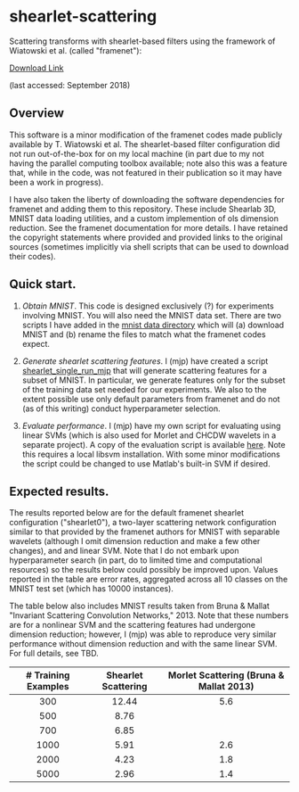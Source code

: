 # shearlet-scattering
Scattering transforms with shearlet-based filters using the framework of Wiatowski et al.  (called "framenet"):

   [Download Link](https://www.nari.ee.ethz.ch/commth/research/downloads/dl_feat_extract.html)

(last accessed: September 2018)

## Overview
This software is a minor modification of the framenet codes made publicly available by T. Wiatowski et al.  The shearlet-based filter configuration did not run out-of-the-box for on my local machine (in part due to my not having the parallel computing toolbox available; note also this was a feature that, while in the code, was not featured in their publication so it may have been a work in progress).  

I have also taken the liberty of downloading the software dependencies for framenet and adding them to this repository.  These include Shearlab 3D, MNIST data loading utilities, and a custom implemention of ols dimension reduction.  See the framenet documentation for more details.  I have retained the copyright statements where provided and provided links to the original sources (sometimes implicitly via shell scripts that can be used to download their codes).

## Quick start.

1.  *Obtain MNIST*.  This code is designed exclusively (?) for experiments involving MNIST. You will also need the MNIST data set.  There are two scripts I have added in  the [mnist data directory](./src/framenet/MNIST_dataset) which will (a) download MNIST and (b) rename the files to match what the framenet codes expect.  

2.  *Generate shearlet scattering features*.  I (mjp) have created a script [shearlet_single_run_mjp](./src/framenet/shearlet_single_run_mjp.m) that will generate scattering features for a subset of MNIST.  In particular, we generate features only for the subset of the training data set needed for our experiments.  We also to the extent possible use only default parameters from framenet and do not (as of this writing) conduct hyperparameter selection.

3.  *Evaluate performance*.  I (mjp) have my own script for evaluating using linear SVMs (which is also used for Morlet and CHCDW wavelets in a separate project).  A copy of the evaluation script is available [here](./src/evaluation/classify_main.m).  Note this requires a local libsvm installation.  With some minor modifications the script could be changed to use Matlab's built-in SVM if desired.

## Expected results.

The results reported below are for the default framenet shearlet configuration ("shearlet0"), a two-layer scattering network configuration similar to that provided by the framenet authors for MNIST with separable wavelets (although I omit dimension reduction and make a few other changes), and and linear SVM.  Note that I do not embark upon hyperparameter search (in part, do to limited time and computational resources) so the results below could possibly be improved upon.  Values reported in the table are error rates, aggregated across all 10 classes on the MNIST test set (which has 10000 instances).

The table below also includes MNIST results taken from Bruna & Mallat "Invariant Scattering Convolution Networks," 2013.  Note that these numbers are for a nonlinear SVM and the scattering features had undergone dimension reduction; however, I (mjp) was able to reproduce very similar performance without dimension reduction and with the same linear SVM.  For full details, see TBD.

| # Training Examples | Shearlet Scattering |  Morlet Scattering (Bruna & Mallat 2013) |
|      :---:          |    :---:            |          :---:                           |
|    300              |   12.44             |     5.6                                  |
|    500              |   8.76              |                                          |
|    700              |   6.85              |                                          |
|    1000             |   5.91              |     2.6                                  |
|    2000             |   4.23              |     1.8                                  |
|    5000             |   2.96              |     1.4                                  |

